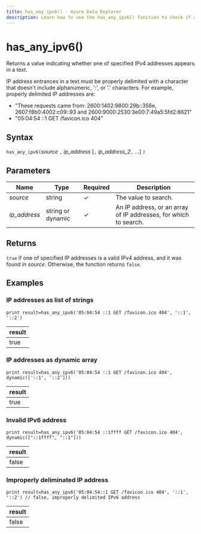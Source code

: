 ```yaml
---
title: has_any_ipv6() - Azure Data Explorer
description: Learn how to use the has_any_ipv6() function to check if any IPv6 addresses appear in the text.
---
```

# has_any_ipv6()

Returns a value indicating whether one of specified IPv4 addresses appears in a text.

IP address entrances in a text must be properly delimited with a character that doesn't include alphanumeric, ':', or '.' characters. For example, properly delimited IP addresses are:

* "These requests came from: 2600:1402:9800:29b::356e, 2607:f8b0:4002:c09::93 and 2600:9000:2530:3e00:7:49a5:5fd2:8621"
* "05:04:54 ::1 GET /favicon.ico 404"

## Syntax

`has_any_ipv6(`*source* `,` *ip_address* [`,` *ip_address_2*`,` ...] `)`

## Parameters

| Name | Type | Required | Description |
|--|--|--|--|
| *source*| string | &check; | The value to search.|
| *ip_address*| string or dynamic | &check; | An IP address, or an array of IP addresses, for which to search.|

## Returns

`true` if one of specified IP addresses is a valid IPv4 address, and it was found in *source*. Otherwise, the function returns `false`.

## Examples

### IP addresses as list of strings

```kusto
print result=has_any_ipv6('05:04:54 ::1 GET /favicon.ico 404', '::1', '::2')
```

|result|
|--|
|true|

### IP addresses as dynamic array

```kusto
print result=has_any_ipv6('05:04:54 ::1 GET /favicon.ico 404', dynamic(['::1', '::2']))
```

|result|
|--|
|true|

### Invalid IPv6 address

```kusto
print result=has_any_ipv6('05:04:54 ::1ffff GET /favicon.ico 404', dynamic(["::1ffff", "::1"]))
```

|result|
|--|
|false|

### Improperly deliminated IP address

```kusto
print result=has_any_ipv6('05:04:54::1 GET /favicon.ico 404', '::1', '::2') // false, improperly delimited IPv6 address
```

|result|
|--|
|false|
